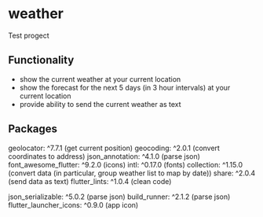 # weather

Test progect

## Functionality
 - show the current weather at your current location
 - show the forecast for the next 5 days (in 3 hour intervals) at your current location
 - provide ability to send the current weather as text

## Packages
  geolocator: ^7.7.1 (get current position)
  geocoding: ^2.0.1 (convert coordinates to address)
  json_annotation: ^4.1.0 (parse json)
  font_awesome_flutter: ^9.2.0 (icons)
  intl: ^0.17.0 (fonts)
  collection: ^1.15.0 (convert data (in particular, group weather list to map by date))
  share: ^2.0.4 (send data as text)
  flutter_lints: ^1.0.4 (clean code)

  json_serializable: ^5.0.2 (parse json)
  build_runner: ^2.1.2 (parse json)
  flutter_launcher_icons: ^0.9.0 (app icon)